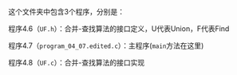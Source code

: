 这个文件夹中包含3个程序，分别是：

程序4.6（`UF.h`）：合并-查找算法的接口定义，U代表Union，F代表Find

程序4.7（`program_04_07.edited.c`）：主程序(`main`方法在这里)

程序4.8（`UF.c`）：合并-查找算法的接口实现

